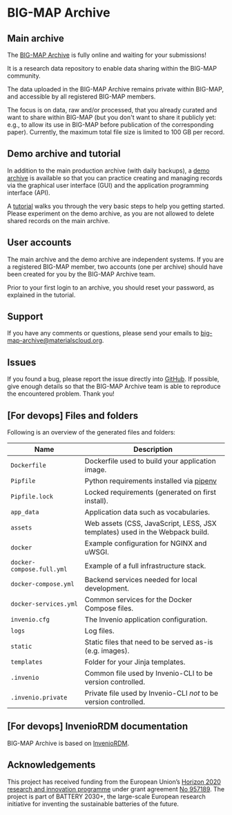 # BIG-MAP Archive

## Main archive

The [BIG-MAP Archive](https://archive.big-map.eu/) is fully online and waiting for your submissions!

It is a research data repository to enable data sharing within the BIG-MAP community.

The data uploaded in the BIG-MAP Archive remains private within BIG-MAP, and accessible by all registered BIG-MAP members.

The focus is on data, raw and/or processed, that you already curated and want to share within BIG-MAP (but you don't want to share it publicly yet: e.g., to allow its use in BIG-MAP before publication of the corresponding paper). Currently, the maximum total file size is limited to 100 GB per record.

## Demo archive and tutorial

In addition to the main production archive (with daily backups), a [demo archive](https://big-map-archive-demo.materialscloud.org/) is available so that you can practice creating and managing records via the graphical user interface (GUI) and the application programming interface (API). 

A [tutorial](https://github.com/materialscloud-org/big-map-archive/blob/master/user_training/getting_started_with_big-map-archive.md) walks you through the very basic steps to help you getting started. Please experiment on the demo archive, as you are not allowed to delete shared records on the main archive.

## User accounts

The main archive and the demo archive are independent systems. If you are a registered BIG-MAP member, two accounts (one per archive) should have been created for you by the BIG-MAP Archive team. 

Prior to your first login to an archive, you should reset your password, as explained in the tutorial.

## Support

If you have any comments or questions, please send your emails to big-map-archive@materialscloud.org.

## Issues

If you found a bug, please report the issue directly into [GitHub](https://github.com/materialscloud-org/big-map-archive/issues). If possible, give enough details so that the BIG-MAP Archive team is able to reproduce the encountered problem. Thank you!

## [For devops] Files and folders

Following is an overview of the generated files and folders:

| Name | Description |
|---|---|
| ``Dockerfile`` | Dockerfile used to build your application image. |
| ``Pipfile`` | Python requirements installed via [pipenv](https://pipenv.pypa.io) |
| ``Pipfile.lock`` | Locked requirements (generated on first install). |
| ``app_data`` | Application data such as vocabularies. |
| ``assets`` | Web assets (CSS, JavaScript, LESS, JSX templates) used in the Webpack build. |
| ``docker`` | Example configuration for NGINX and uWSGI. |
| ``docker-compose.full.yml`` | Example of a full infrastructure stack. |
| ``docker-compose.yml`` | Backend services needed for local development. |
| ``docker-services.yml`` | Common services for the Docker Compose files. |
| ``invenio.cfg`` | The Invenio application configuration. |
| ``logs`` | Log files. |
| ``static`` | Static files that need to be served as-is (e.g. images). |
| ``templates`` | Folder for your Jinja templates. |
| ``.invenio`` | Common file used by Invenio-CLI to be version controlled. |
| ``.invenio.private`` | Private file used by Invenio-CLI *not* to be version controlled. |

## [For devops] InvenioRDM documentation

BIG-MAP Archive is based on [InvenioRDM](https://inveniordm.docs.cern.ch/).

## Acknowledgements

This project has received funding from the European Union’s [Horizon 2020 research and innovation programme](https://ec.europa.eu/programmes/horizon2020/en) under grant agreement [No 957189](https://cordis.europa.eu/project/id/957189). The project is part of BATTERY 2030+, the large-scale European research initiative for inventing the sustainable batteries of the future.

